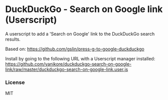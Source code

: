 # DuckDuckGo - Search on Google link (Userscript)
A userscript to add a 'Search on Google' link to the DuckDuckGo search results.

Based on: https://github.com/gslin/press-g-to-google-duckduckgo

Install by going to the following URL with a Userscript manager installed:
https://github.com/yanikore/duckduckgo-search-on-google-link/raw/master/duckduckgo-search-on-google-link.user.js

### License
MIT